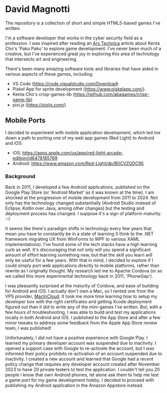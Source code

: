 # David Magnotti

The repository is a collection of short and simple HTML5-based games I've written.

I'm a software developer that works in the cyber security field as a profession. I was inspired after reading an [Ars Technica](https://arstechnica.com/gaming/2024/01/1d-pac-man-is-the-best-game-ive-played-in-2024-so-far/) article about Kenta Cho's 'Paku Paku' to explore game development. I've never been much of a creative, but I've experienced great joy in exploring this area of technology that intersects art and engineering.

There's been many amazing software tools and libraries that have aided in various aspects of these games, including:
 - VS Code (https://code.visualstudio.com/Download)
 - Piskel App for sprite development (https://www.piskelapp.com/).
 - Kenta Cho's crisp-games-lib (https://github.com/abagames/crisp-game-lib)
 - pixi.js (https://pixijs.com/)

## Mobile Ports

I decided to experiment with mobile application development, which led me down a path to porting one of my web app games (Red Light) to Android and iOS:
 - iOS: https://apps.apple.com/us/app/red-light-arcade-edition/id6478185769
 - Android: https://www.amazon.com/Red-Light/dp/B0CVZGDC95

### Background

Back in 2011, I developed a few Android applications, published on the Google Play Store (or 'Android Market' as it was known at the time). I am shocked at the progression of mobile development from 2011 to 2024. Not only has the technology changed substantially (Android Studio instead of Eclipse, Kotlin over Java, among other changes) but the testing and deployment process has changed. I suppose it's a sign of platform maturity. :-)

It seems like there's paradigm shifts in technology every few years that mean you have to constantly be in a state of learning (I think to the .NET framework migrating UX from WinForms to WPF to various XAML implementations). I've found some of the tech stacks have a high learning curb as well. It's discouraging that not only will you spend a significant amount of effort learning something new, but that the skill you learn will only be useful for a few years. With that in mind, I decided to explore if I could simply port web applications directly to mobile platforms, rather than rewrite as I originally thought. My research led me to Apache Cordova (or as we called this more experimental technology back in 2011, 'PhoneGap').

I was pleasantly surprised at the maturity of Cordova, and ease of building for Android and iOS. I actually don't own a Mac, so I rented one from the VPS provider, [MacInCloud](https://www.macincloud.com/). It took me more time learning how to setup my developer box with the right certificates and getting Xcode deployment figured out than it did to write any of the mini-games I've written. But, with a few hours of troubleshooting, I was able to build and test my applications locally in both Android and iOS. I published to the App Store and after a few minor tweaks to address some feedback from the Apple App Store review team, I was published!

Unfortunately, I did not have a positive experience with Google Play. I learned my primary developer account was suspended due to inactivity. I opened a support case with Google to re-activate the account, but I was informed their policy prohibits re-activation of an account suspended due to inactivity. I created a new account and learned that Google had a recent policy change that requires any developer account created after November 2023 to have 20 private testers to test the application. I couldn't tell you 20 people I know that own Android phones, let alone ask them to help me test a game port for my game development hobby. I decided to proceed with publishing my Android application in the Amazon Appstore instead.
